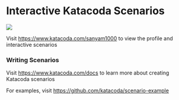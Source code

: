 # Interactive Katacoda Scenarios

[![](http://shields.katacoda.com/katacoda/sanyam1000/count.svg)](https://www.katacoda.com/sanyam1000 "Get your profile on Katacoda.com")

Visit https://www.katacoda.com/sanyam1000 to view the profile and interactive scenarios

### Writing Scenarios
Visit https://www.katacoda.com/docs to learn more about creating Katacoda scenarios

For examples, visit https://github.com/katacoda/scenario-example
